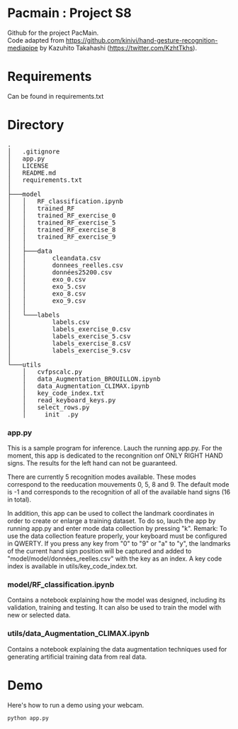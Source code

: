 # Pacmain : Project S8
Github for the project PacMain.  
Code adapted from https://github.com/kinivi/hand-gesture-recognition-mediapipe by Kazuhito Takahashi (https://twitter.com/KzhtTkhs).

# Requirements
Can be found in requirements.txt

# Directory
<pre>
.
│   .gitignore
│   app.py
│   LICENSE
│   README.md
│   requirements.txt
│
├───model
│   │   RF_classification.ipynb
│   │   trained_RF
│   │   trained_RF_exercise_0
│   │   trained_RF_exercise_5
│   │   trained_RF_exercise_8
│   │   trained_RF_exercise_9
│   │
│   ├───data
│   │       cleandata.csv
│   │       donnees_reelles.csv
│   │       données25200.csv
│   │       exo_0.csv
│   │       exo_5.csv
│   │       exo_8.csv
│   │       exo_9.csv
│   │
│   └───labels
│           labels.csv
│           labels_exercise_0.csv
│           labels_exercise_5.csv
│           labels_exercise_8.csV
│           labels_exercise_9.csv 
│
└───utils
    │   cvfpscalc.py
    │   data_Augmentation_BROUILLON.ipynb
    │   data_Augmentation_CLIMAX.ipynb
    │   key_code_index.txt
    │   read_keyboard_keys.py
    │   select_rows.py
    │   __init__.py
</pre>

### app.py
This is a sample program for inference. Lauch the running app.py. For the moment, this app is dedicated to the recongnition onf ONLY RIGHT HAND signs. The results for the left hand can not be guaranteed. <br>

There are currently 5 recognition modes available. These modes correspond to the reeducation mouvements 0, 5, 8 and 9. The default mode is -1 and corresponds to the recognition of all of the available hand signs (16 in total).

In addition, this app can be used to collect the landmark coordinates in order to create or enlarge a training dataset. To do so, lauch the app by running app.py and enter mode data collection by pressing "k". Remark: To use the data collection feature properly, your keyboard must be configured in QWERTY. If you press any key from "0" to "9" or "a" to "y", the landmarks of the current hand sign position will be captured and added to "model/model/données_reelles.csv" with the key as an index. A key code index is available in utils/key_code_index.txt.<br>

### model/RF_classification.ipynb
Contains a notebook explaining how the model was designed, including its validation, training and testing. It can also be used to train the model with new or selected data.

### utils/data_Augmentation_CLIMAX.ipynb
Contains a notebook explaining the data augmentation techniques used for generating artificial training data from real data.


# Demo
Here's how to run a demo using your webcam.
```bash
python app.py
```
